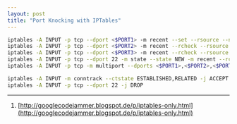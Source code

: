 ```yaml
---
layout: post
title: "Port Knocking with IPTables"
---
```


```bash
iptables -A INPUT -p tcp --dport <$PORT1> -m recent --set --rsource --name KNOCK1
iptables -A INPUT -p tcp --dport <$PORT2> -m recent --rcheck --rsource --seconds 10 --name KNOCK1 -m recent --set --rsource --name KNOCK2
iptables -A INPUT -p tcp --dport <$PORT3> -m recent --rcheck --rsource --seconds 10 --name KNOCK2 -m recent --set --rsource --name PASSED
iptables -A INPUT -p tcp --dport 22 -m state --state NEW -m recent --rcheck --rsource --seconds 10 --name PASSED -j ACCEPT
iptables -A INPUT -p tcp -m multiport --dports <$PORT1>,<$PORT2>,<$PORT3> -j ACCEPT

iptables -A INPUT -m conntrack --ctstate ESTABLISHED,RELATED -j ACCEPT
iptables -A INPUT -p tcp --dport 22 -j DROP
```

---
1. [http://googlecodejammer.blogspot.de/p/iptables-only.html](http://googlecodejammer.blogspot.de/p/iptables-only.html)
